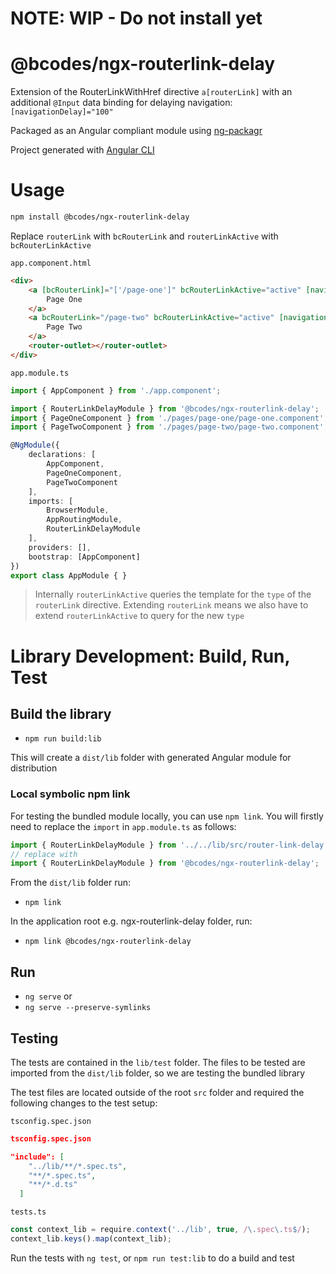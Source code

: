 # NOTE: WIP - Do not install yet

# @bcodes/ngx-routerlink-delay

Extension of the RouterLinkWithHref directive `a[routerLink]` with an additional `@Input` data binding for delaying navigation: `[navigationDelay]="100"`

Packaged as an Angular compliant module using [ng-packagr](https://github.com/dherges/ng-packagr)

Project generated with [Angular CLI](https://github.com/angular/angular-cli)

# Usage

```bash
npm install @bcodes/ngx-routerlink-delay
```
Replace `routerLink` with `bcRouterLink` and `routerLinkActive` with `bcRouterLinkActive`

`app.component.html`
```html
<div>
    <a [bcRouterLink]="['/page-one']" bcRouterLinkActive="active" [navigationDelay]="1000">
        Page One
    </a>
    <a bcRouterLink="/page-two" bcRouterLinkActive="active" [navigationDelay]="2000">
        Page Two
    </a>
    <router-outlet></router-outlet>
</div>
```
`app.module.ts`
```typescript
import { AppComponent } from './app.component';

import { RouterLinkDelayModule } from '@bcodes/ngx-routerlink-delay';
import { PageOneComponent } from './pages/page-one/page-one.component';
import { PageTwoComponent } from './pages/page-two/page-two.component';

@NgModule({
    declarations: [
        AppComponent,
        PageOneComponent,
        PageTwoComponent
    ],
    imports: [
        BrowserModule,
        AppRoutingModule,
        RouterLinkDelayModule
    ],
    providers: [],
    bootstrap: [AppComponent]
})
export class AppModule { }
```
> Internally `routerLinkActive` queries the template for the `type` of the `routerLink` directive. Extending `routerLink` means we also have to extend `routerLinkActive` to query for the new `type` 

# Library Development: Build, Run, Test

## Build the library

* `npm run build:lib`

This will create a `dist/lib` folder with generated Angular module for distribution

### Local symbolic npm link

For testing the bundled module locally, you can use `npm link`. You will firstly need to replace the `import` in `app.module.ts` as follows: 

```javascript
import { RouterLinkDelayModule } from '../../lib/src/router-link-delay.module';
// replace with 
import { RouterLinkDelayModule } from '@bcodes/ngx-routerlink-delay';
```

From the `dist/lib` folder run:
* `npm link`

In the application root e.g. ngx-routerlink-delay folder, run: 
* `npm link @bcodes/ngx-routerlink-delay`

## Run
* `ng serve` or
* `ng serve --preserve-symlinks`

## Testing

The tests are contained in the `lib/test` folder. The files to be tested are imported from the `dist/lib` folder, so we are testing the bundled library

The test files are located outside of the root `src` folder and required the following changes to the test setup:

`tsconfig.spec.json`
```json
tsconfig.spec.json

"include": [
    "../lib/**/*.spec.ts",
    "**/*.spec.ts",
    "**/*.d.ts"
  ]
```
`tests.ts`
```javascript 
const context_lib = require.context('../lib', true, /\.spec\.ts$/);
context_lib.keys().map(context_lib);
```

Run the tests with `ng test`, or `npm run test:lib` to do a build and test








